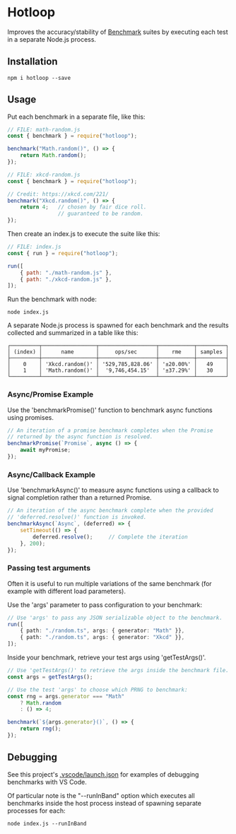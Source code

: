 # Hotloop
Improves the accuracy/stability of [Benchmark](https://www.npmjs.com/package/benchmark) suites by executing each test in a separate Node.js process.

## Installation
```
npm i hotloop --save
```
## Usage
Put each benchmark in a separate file, like this:
```js
// FILE: math-random.js
const { benchmark } = require("hotloop");

benchmark("Math.random()", () => {
    return Math.random();
});
```
```js
// FILE: xkcd-random.js
const { benchmark } = require("hotloop");

// Credit: https://xkcd.com/221/
benchmark("Xkcd.random()", () => {
    return 4;   // chosen by fair dice roll.
                // guaranteed to be random.
});
```
Then create an index.js to execute the suite like this:
```js
// FILE: index.js
const { run } = require("hotloop");

run([
    { path: "./math-random.js" },
    { path: "./xkcd-random.js" },
]);
```
Run the benchmark with node:
```
node index.js
```
A separate Node.js process is spawned for each benchmark and the results collected and summarized in a table like this:
```
┌─────────┬─────────────────┬──────────────────┬───────────┬─────────┐
│ (index) │      name       │     ops/sec      │    rme    │ samples │
├─────────┼─────────────────┼──────────────────┼───────────┼─────────┤
│    0    │ 'Xkcd.random()' │ '529,785,828.06' │ '±20.00%' │   49    │
│    1    │ 'Math.random()' │  '9,746,454.15'  │ '±37.29%' │   30    │
└─────────┴─────────────────┴──────────────────┴───────────┴─────────┘
```

### Async/Promise Example
Use the 'benchmarkPromise()' function to benchmark async functions using promises.
```ts
// An iteration of a promise benchmark completes when the Promise
// returned by the async function is resolved.
benchmarkPromise(`Promise`, async () => {
    await myPromise;
});
```

### Async/Callback Example
Use 'benchmarkAsync()' to measure async functions using a callback to signal
completion rather than a returned Promise.
```ts
// An iteration of the async benchmark complete when the provided
// 'deferred.resolve()' function is invoked.
benchmarkAsync(`Async`, (deferred) => {
    setTimeout(() => {
        deferred.resolve();     // Complete the iteration
    }, 200);
});
```
### Passing test arguments
Often it is useful to run multiple variations of the same benchmark (for example
with different load parameters).

Use the 'args' parameter to pass configuration to your benchmark:
```ts
// Use 'args' to pass any JSON serializable object to the benchmark.
run([
    { path: "./random.ts", args: { generator: "Math" }},
    { path: "./random.ts", args: { generator: "Xkcd" }},
]);
```
Inside your benchmark, retrieve your test args using 'getTestArgs()'.
```ts
// Use 'getTestArgs()' to retrieve the args inside the benchmark file.
const args = getTestArgs();

// Use the test 'args' to choose which PRNG to benchmark:
const rng = args.generator === "Math"
    ? Math.random
    : () => 4;

benchmark(`${args.generator}()`, () => {
    return rng();
});
```
## Debugging
See this project's [.vscode/launch.json](https://github.com/DLehenbauer/hotloop/blob/master/.vscode/launch.json) for examples of debugging benchmarks with VS Code.

Of particular note is the "--runInBand" option which executes all benchmarks inside the host process instead of spawning separate processes for each:
```
node index.js --runInBand
```
